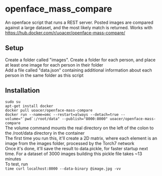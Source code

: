 # openface_mass_compare
An openface script that runs a REST server. Posted images are compared against a large dataset, and the most likely match is returned. Works with https://hub.docker.com/r/uoacer/openface-mass-compare/

## Setup

Create a folder called "images". Create a folder for each person, and place at least one image for each person in their folder  
Add a file called "data.json" containing additional information about each person in the same folder as this script

## Installation

`sudo su`  
`apt-get install docker`  
`docker pull uoacer/openface-mass-compare`  
``docker run --name=omc --restart=always --detach=true --volume="`pwd`:/root/data" --publish="8000:8000" uoacer/openface-mass-compare``  
The volume command mounts the real directory on the left of the colon to the /root/data directory in the container  
The first time you run this, it'll create a 2D matrix, where each element is an image from the images folder, processed by the Torch7 network  
Once it's done, it'll save the result to data.pickle, for faster startup next time. For a dataset of 3000 images building this pickle file takes ~13 minutes  
To test, run  
`time curl localhost:8000 --data-binary @image.jpg -vv`  
